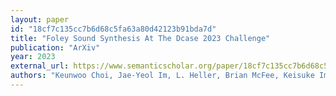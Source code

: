 ```yaml
---
layout: paper
id: "18cf7c135cc7b6d68c5fa63a80d42123b91bda7d"
title: "Foley Sound Synthesis At The Dcase 2023 Challenge"
publication: "ArXiv"
year: 2023
external_url: https://www.semanticscholar.org/paper/18cf7c135cc7b6d68c5fa63a80d42123b91bda7d
authors: "Keunwoo Choi, Jae-Yeol Im, L. Heller, Brian McFee, Keisuke Imoto, Yuki Okamoto, M. Lagrange, Shinosuke Takamichi"
---
```

